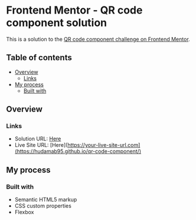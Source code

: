 # Frontend Mentor - QR code component solution

This is a solution to the [QR code component challenge on Frontend Mentor](https://www.frontendmentor.io/challenges/qr-code-component-iux_sIO_H). 
## Table of contents

- [Overview](#overview)
  - [Links](#links)
- [My process](#my-process)
  - [Built with](#built-with)


## Overview

### Links

- Solution URL: [Here](https://your-solution-url.com)
- Live Site URL: [Here](https://your-live-site-url.com](https://hudamab95.github.io/qr-code-component/)

## My process

### Built with

- Semantic HTML5 markup
- CSS custom properties
- Flexbox

